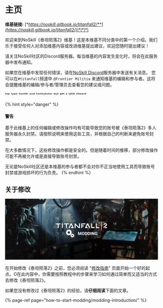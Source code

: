 # 主页

**维基链接:** [**https://noskill.gitbook.io/titanfall2/**](https://noskill.gitbook.io/titanfall2/)\*\*\*\*

欢迎来到NoSkill《泰坦陨落2》维基！这是本维基不同分类中的第一个介绍。我们乐于接受任何人对添加维基内容或改进维基提出建议，欢迎您随时提出建议！

请关注NoSkill社区的Discord服务器。每当维基的内容发生变化时，将会在此服务器中发布通知。

如果您在维基中发现任何错误，请在[NoSkill Discord](https://discord.com/invite/sEgmTKg)服务器中发送有关消息。 您可以在`#titanfall`频道中 `@Frontier Militia`  来通知维基的编辑和参与者。这将会提醒维基的编辑/参与者/管理员去查看您的建议或问题。

ᵗᵒᵖ ᵗʸᵖᵒ ʰᵘⁿᵗᵉʳ ᵃⁿᵈ ᶜᵒⁿᵗʳᶦᵇᵘᵗᵒʳ ʷᶦˡˡ ᵍᵉᵗ ᵃ ˡᶦᵗᵗˡᵉ ʳᵉʷᵃʳᵈ

{% hint style="danger" %}
#### 警告

基于此维基上的任何编辑或修改操作均有可能导致您的账号被《泰坦陨落2》多人服务器永久封禁。请按照说明来使用这些工具，并根据自己的判断来避免账号封禁。 

在大多数情况下，这些修改操作都是安全的。但是随着时间的推移，部分修改操作可能不再被允许或是直接导致账号封禁。

无论是NoSkill社区还是本维基的参与者都不会对你不正当地使用工具而导致账号封禁或游戏损坏的行为负责。
{% endhint %}

## 关于修改

![](.gitbook/assets/ttf2-modding.jpg)

在开始修改《泰坦陨落2》之前，您必须阅读 "[修改指南](https://noskill.gitbook.io/titanfall2/v/chinese/how-to-start-modding/modding-introduction)" 页面开始一个好的起点。O在此内容中，你需要按照教程中的步骤来学习如何通过简单而又适当的方式去修改《泰坦陨落2》。 

如果您没有修改过《泰坦陨落2》的经验，请**仔细阅读**下面的文章。

{% page-ref page="how-to-start-modding/modding-introduction/" %}

